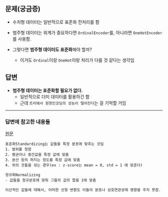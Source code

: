 ## 문제(궁금증)

- 수치형 데이터는 일반적으로 표준화 전처리를 함
- 범주형 데이터는 위계가 중요하다면 `OrdinalEncoder`를, 아니라면 `OneHotEncoder`를 사용함.

- 그렇다면 **범주형 데이터도 표준화**해야 할까?
	- 이거도 `Ordinal`이랑 `OneHot`이랑 처리가 다를 것 같다는 생각임

## 답변
- **범주형 데이터는 표준화할 필요가 없다.**
	- 일반적으로 더미 데이터를 활용하긴 함
	- 근데 `트리에서 원핫인코딩의 성능이 떨어진다`는 걸 기억할 거임

----------------------


### 답변에 참고한 내용들
[원문](https://www.researchgate.net/post/Can_we_standardize_normalize_categorical_variables)
```
표준화Standardizing는 값들을 특정 분포에 맞추는 것임
1. 범위를 정함
2. 평균이나 중간값을 특정 값에 맞춤
3. 분산 등의 퍼지는 정도를 특정 값에 맞춤
4. 위의 것들을 섞는 경우(ex : z-score는 mean = 0, std = 1 에 맞춘다)

정규화Normalizing
- 값들을 정규분포에 맞춰 그들의 값의 합을 1에 맞춤
```
```
이산적인 값들에 대해서, 어떠한 선형 변환도 이들의 분포나 상호연관성에 영향을 주지 못함.
```